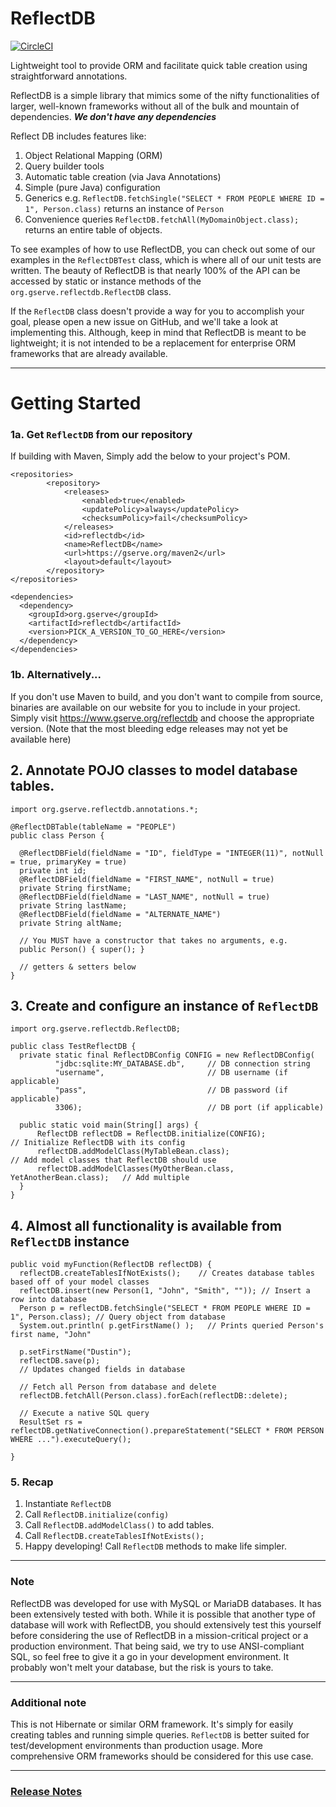 # ReflectDB

[![CircleCI](https://circleci.com/gh/dustinkredmond/ReflectDB/tree/master.svg?style=svg)](https://circleci.com/gh/dustinkredmond/ReflectDB/tree/master)

Lightweight tool to provide ORM and facilitate quick table creation using straightforward annotations.

ReflectDB is a simple library that mimics some of the nifty functionalities of larger, well-known frameworks without all of the bulk and mountain of dependencies. ***We don't have any dependencies***

Reflect DB includes features like:
1. Object Relational Mapping (ORM)
2. Query builder tools
3. Automatic table creation (via Java Annotations)
4. Simple (pure Java) configuration
5. Generics e.g. `ReflectDB.fetchSingle("SELECT * FROM PEOPLE WHERE ID = 1", Person.class)` returns an instance of `Person`
6. Convenience queries `ReflectDB.fetchAll(MyDomainObject.class);` returns an entire table of objects.

To see examples of how to use ReflectDB, you can check out some of our examples in the `ReflectDBTest` class, which is where all of our unit tests are written. The beauty of ReflectDB is that nearly 100% of the API can be accessed by static or instance methods of the `org.gserve.reflectdb.ReflectDB` class.

If the `ReflectDB` class doesn't provide a way for you to accomplish your goal, please open a new issue on GitHub, and we'll take a look at implementing this. Although, keep in mind that ReflectDB is meant to be lightweight; it is not intended to be a replacement for enterprise ORM frameworks that are already available.

---
# Getting Started

### 1a. Get `ReflectDB` from our repository
If building with Maven, Simply add the below to your project's POM.
```
<repositories>
        <repository>
            <releases>
                <enabled>true</enabled>
                <updatePolicy>always</updatePolicy>
                <checksumPolicy>fail</checksumPolicy>
            </releases>
            <id>reflectdb</id>
            <name>ReflectDB</name>
            <url>https://gserve.org/maven2</url>
            <layout>default</layout>
        </repository>
</repositories>
    
<dependencies>
  <dependency>
    <groupId>org.gserve</groupId>
    <artifactId>reflectdb</artifactId>
    <version>PICK_A_VERSION_TO_GO_HERE</version>
  </dependency>
</dependencies>
```

### 1b. Alternatively...

If you don't use Maven to build, and you don't want to compile from source, binaries are available
on our website for you to include in your project. Simply visit https://www.gserve.org/reflectdb and 
choose the appropriate version. (Note that the most bleeding edge releases may not yet be available here)

## 2. Annotate POJO classes to model database tables.

```
import org.gserve.reflectdb.annotations.*;

@ReflectDBTable(tableName = "PEOPLE")
public class Person {

  @ReflectDBField(fieldName = "ID", fieldType = "INTEGER(11)", notNull = true, primaryKey = true)
  private int id;
  @ReflectDBField(fieldName = "FIRST_NAME", notNull = true)
  private String firstName;
  @ReflectDBField(fieldName = "LAST_NAME", notNull = true)
  private String lastName;
  @ReflectDBField(fieldName = "ALTERNATE_NAME")
  private String altName;
  
  // You MUST have a constructor that takes no arguments, e.g.
  public Person() { super(); }
  
  // getters & setters below
}
```

## 3. Create and configure an instance of `ReflectDB`

```
import org.gserve.reflectdb.ReflectDB;

public class TestReflectDB {
  private static final ReflectDBConfig CONFIG = new ReflectDBConfig(
          "jdbc:sqlite:MY_DATABASE.db",     // DB connection string
          "username",                       // DB username (if applicable)
          "pass",                           // DB password (if applicable)
          3306);                            // DB port (if applicable) 
  
  public static void main(String[] args) {
      ReflectDB reflectDB = ReflectDB.initialize(CONFIG);                   // Initialize ReflectDB with its config
      reflectDB.addModelClass(MyTableBean.class);                           // Add model classes that ReflectDB should use
      reflectDB.addModelClasses(MyOtherBean.class, YetAnotherBean.class);   // Add multiple
  }  
}
```

## 4. Almost all functionality is available from `ReflectDB` instance

```
public void myFunction(ReflectDB reflectDB) {
  reflectDB.createTablesIfNotExists();    // Creates database tables based off of your model classes
  reflectDB.insert(new Person(1, "John", "Smith", "")); // Insert a row into database
  Person p = reflectDB.fetchSingle("SELECT * FROM PEOPLE WHERE ID = 1", Person.class); // Query object from database
  System.out.println( p.getFirstName() );   // Prints queried Person's first name, "John"
  
  p.setFirstName("Dustin");
  reflectDB.save(p);
  // Updates changed fields in database
  
  // Fetch all Person from database and delete
  reflectDB.fetchAll(Person.class).forEach(reflectDB::delete);
    
  // Execute a native SQL query
  ResultSet rs = reflectDB.getNativeConnection().prepareStatement("SELECT * FROM PERSON WHERE ...").executeQuery();
    
}
```

### 5. Recap
1. Instantiate `ReflectDB`
2. Call `ReflectDB.initialize(config)`
3. Call `ReflectDB.addModelClass()` to add tables.
4. Call `ReflectDB.createTablesIfNotExists();`
5. Happy developing! Call `ReflectDB` methods to make life simpler.
---

### Note

ReflectDB was developed for use with MySQL or MariaDB databases. It has been extensively tested with both. While it 
is possible that another type of database will work with ReflectDB, you should extensively test this yourself before considering
the use of ReflectDB in a mission-critical project or a production environment. That being said, we try to use ANSI-compliant SQL, so feel free to give it a go in your 
development environment. It probably won't melt your database, but the risk is yours to take.

---

### Additional note

This is not Hibernate or similar ORM framework. It's simply for easily creating tables and running simple queries. `ReflectDB` is better suited for test/development environments than production usage. More comprehensive ORM frameworks should be considered for this use case.

---

### [Release Notes](./RELEASE.md)

